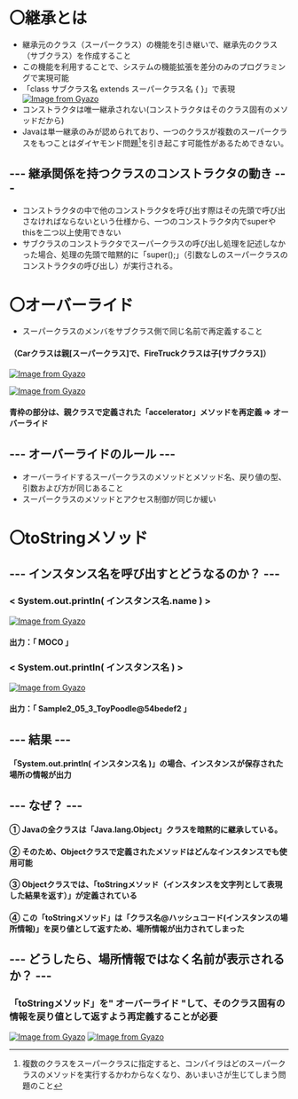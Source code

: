 # 〇継承とは
- 継承元のクラス（スーパークラス）の機能を引き継いで、継承先のクラス（サブクラス）を作成すること
- この機能を利用することで、システムの機能拡張を差分のみのプログラミングで実現可能
- 「class サブクラス名 extends スーパークラス名 { }」で表現
  [![Image from Gyazo](https://i.gyazo.com/43b6e02078cce4adf19b51454a5f2f68.png)](https://gyazo.com/43b6e02078cce4adf19b51454a5f2f68)  
- コンストラクタは唯一継承されない(コンストラクタはそのクラス固有のメソッドだから)
- Javaは単一継承のみが認められており、一つのクラスが複数のスーパークラスをもつことはダイヤモンド問題[^1]を引き起こす可能性があるためできない。

[^1]:複数のクラスをスーパークラスに指定すると、コンパイラはどのスーパークラスのメソッドを実行するかわからなくなり、あいまいさが生じてしまう問題のこと

## --- 継承関係を持つクラスのコンストラクタの動き ---
- コンストラクタの中で他のコンストラクタを呼び出す際はその先頭で呼び出さなければならないという仕様から、一つのコンストラクタ内でsuperやthisを二つ以上使用できない
- サブクラスのコンストラクタでスーパークラスの呼び出し処理を記述しなかった場合、処理の先頭で暗黙的に「super();」（引数なしのスーパークラスのコンストラクタの呼び出し）が実行される。

# 〇オーバーライド
- スーパークラスのメンバをサブクラス側で同じ名前で再定義すること

#### （Carクラスは親[スーパークラス]で、FireTruckクラスは子[サブクラス]）
[![Image from Gyazo](https://i.gyazo.com/0f565d70c6e4de000ad033e5fa0c69e5.png)](https://gyazo.com/0f565d70c6e4de000ad033e5fa0c69e5)

[![Image from Gyazo](https://i.gyazo.com/cd1ee9f42872884dc2cfb2a6f7aa0f5b.png)](https://gyazo.com/cd1ee9f42872884dc2cfb2a6f7aa0f5b)

#### 青枠の部分は、親クラスで定義された「accelerator」メソッドを再定義 ⇒ オーバーライド

## --- オーバーライドのルール --- 
- オーバーライドするスーパークラスのメソッドとメソッド名、戻り値の型、引数および方が同じあること
- スーパークラスのメソッドとアクセス制御が同じか緩い

# 〇toStringメソッド
## --- インスタンス名を呼び出すとどうなるのか？ ---
### < System.out.println( インスタンス名.name ) >
[![Image from Gyazo](https://i.gyazo.com/1b6d093e09addd0e1365503836356b91.png)](https://gyazo.com/1b6d093e09addd0e1365503836356b91)

#### 出力：「 MOCO 」

### < System.out.println( インスタンス名 ) >
[![Image from Gyazo](https://i.gyazo.com/a76efa97161439e238773a8c23fdcfa0.png)](https://gyazo.com/a76efa97161439e238773a8c23fdcfa0)

#### 出力：「 Sample2_05_3_ToyPoodle@54bedef2 」

## --- 結果 ---
#### 「System.out.println( インスタンス名 )」の場合、インスタンスが保存された場所の情報が出力
## --- なぜ？ ---
#### ① Javaの全クラスは「Java.lang.Object」クラスを暗黙的に継承している。
#### ② そのため、Objectクラスで定義されたメソッドはどんなインスタンスでも使用可能
#### ③ Objectクラスでは、「toStringメソッド（インスタンスを文字列として表現した結果を返す）」が定義されている
#### ④ この「toStringメソッド」は「クラス名@ハッシュコード(インスタンスの場所情報)」を戻り値として返すため、場所情報が出力されてしまった
## --- どうしたら、場所情報ではなく名前が表示されるか？ ---
### 「toStringメソッド」を" オーバーライド "して、そのクラス固有の情報を戻り値として返すよう再定義することが必要

[![Image from Gyazo](https://i.gyazo.com/0c482b33623315aec4dfad9bdba74170.png)](https://gyazo.com/0c482b33623315aec4dfad9bdba74170)
[![Image from Gyazo](https://i.gyazo.com/79a4a7ed9badb107ed27c0fdaf1f44d4.png)](https://gyazo.com/79a4a7ed9badb107ed27c0fdaf1f44d4)
